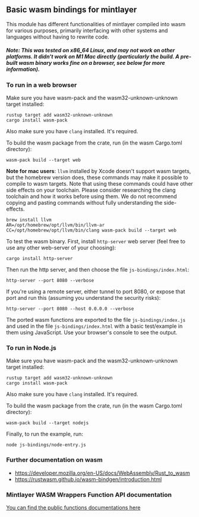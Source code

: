 ## Basic wasm bindings for mintlayer

This module has different functionalities of mintlayer compiled into wasm for various purposes, primarily interfacing with other systems and languages without having to rewrite code.

##### Note: This was tested on x86_64 Linux, and may not work on other platforms. It didn't work on M1 Mac directly (particularly the build. A pre-built wasm binary works fine on a browser, see below for more information).


### To run in a web browser

Make sure you have wasm-pack and the wasm32-unknown-unknown target installed:

```
rustup target add wasm32-unknown-unknown
cargo install wasm-pack
```

Also make sure you have `clang` installed. It's required.

To build the wasm package from the crate, run (in the wasm Cargo.toml directory):

```
wasm-pack build --target web
```

**Note for mac users**: `llvm` installed by Xcode doesn't support wasm targets, but the homebrew version does, these commands may make it possible to compile to wasm targets. Note that using these commands could have other side effects on your toolchain. Please consider researching the clang toolchain and how it works before using them. We do not recommend copying and pasting commands without fully understanding the side-effects.
```
brew install llvm
AR=/opt/homebrew/opt/llvm/bin/llvm-ar CC=/opt/homebrew/opt/llvm/bin/clang wasm-pack build --target web
```

To test the wasm binary. First, install `http-server` web server (feel free to use any other web-server of your choosing):

```
cargo install http-server
```

Then run the http server, and then choose the file `js-bindings/index.html`:

```
http-server --port 8080 --verbose
```

If you're using a remote server, either tunnel to port 8080, or expose that port and run this (assuming you understand the security risks):

```
http-server --port 8080 --host 0.0.0.0 --verbose
```

The ported wasm functions are exported to the file `js-bindings/index.js` and used in the file `js-bindings/index.html` with a basic test/example in them using JavaScript. Use your browser's console to see the output.

### To run in Node.js

Make sure you have wasm-pack and the wasm32-unknown-unknown target installed:

```
rustup target add wasm32-unknown-unknown
cargo install wasm-pack
```

Also make sure you have `clang` installed. It's required.

To build the wasm package from the crate, run (in the wasm Cargo.toml directory):

```
wasm-pack build --target nodejs
```

Finally, to run the example, run:

```
node js-bindings/node-entry.js
```

### Further documentation on wasm

- https://developer.mozilla.org/en-US/docs/WebAssembly/Rust_to_wasm
- https://rustwasm.github.io/wasm-bindgen/introduction.html

### Mintlayer WASM Wrappers Function API documentation

[You can find the public functions documentations here](WASM-API.md)
